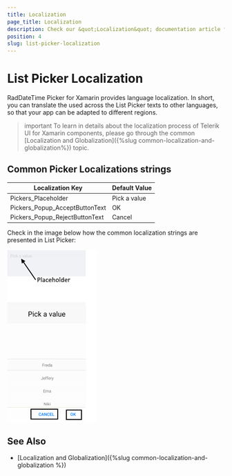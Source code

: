 ```yaml
---
title: Localization
page_title: Localization
description: Check our &quot;Localization&quot; documentation article for Telerik ListPicker for Xamarin control.
position: 4
slug: list-picker-localization
---
```


# List Picker Localization

RadDateTime Picker for Xamarin provides language localization. In short, you can translate the used across the List Picker texts to other languages, so that your app can be adapted to different regions.

>important To learn in details about the localization process of Telerik UI for Xamarin components, please go through the common [Localization and Globalization]({%slug common-localization-and-globalization%}) topic.

## Common Picker Localizations strings

| Localization Key | Default Value |
| -----------------| ------------- |
| Pickers_Placeholder  | Pick a value |
| Pickers_Popup_AcceptButtonText  | OK |
| Pickers_Popup_RejectButtonText  | Cancel |

Check in the image below how the common localization strings are presented in List Picker:

![](images/list-picker-localization.png)

## See Also

* [Localization and Globalization]({%slug common-localization-and-globalization %})
